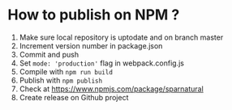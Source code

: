 # How to publish on NPM ?

1. Make sure local repository is uptodate and on branch master
2. Increment version number in package.json
3. Commit and push
3. Set `mode: 'production'` flag in webpack.config.js
4. Compile with `npm run build`
5. Publish with `npm publish`
6. Check at https://www.npmjs.com/package/sparnatural
7. Create release on Github project
